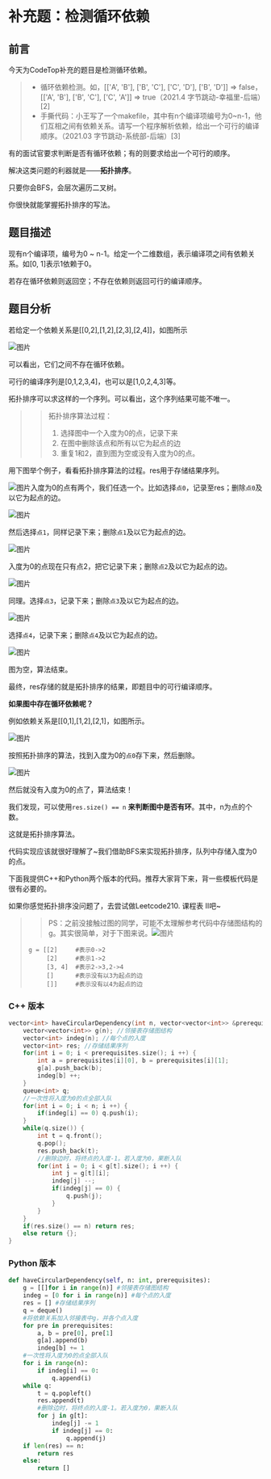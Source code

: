 # 补充题：检测循环依赖



## 前言

今天为CodeTop补充的题目是检测循环依赖。

> - 循环依赖检测。如，[['A', 'B'], ['B', 'C'], ['C', 'D'], ['B', 'D']] => false，[['A', 'B'], ['B', 'C'], ['C', 'A']] => true（2021.4 字节跳动-幸福里-后端）[2]
> - 手撕代码：小王写了一个makefile，其中有n个编译项编号为0~n-1，他们互相之间有依赖关系。请写一个程序解析依赖，给出一个可行的编译顺序。（2021.03 字节跳动-系统部-后端）[3]

有的面试官要求判断是否有循环依赖；有的则要求给出一个可行的顺序。

解决这类问题的利器就是——**拓扑排序**。

只要你会BFS，会层次遍历二叉树。

你很快就能掌握拓扑排序的写法。

## 题目描述

现有n个编译项，编号为0 ~ n-1。给定一个二维数组，表示编译项之间有依赖关系。如[0, 1]表示1依赖于0。

若存在循环依赖则返回空；不存在依赖则返回可行的编译顺序。

## 题目分析

若给定一个依赖关系是[[0,2],[1,2],[2,3],[2,4]]，如图所示

![图片](https://mmbiz.qpic.cn/mmbiz_png/oD5ruyVxxVHOSu5k160b070ZdrAMyjL3by5C0ju2jsLq9VlxOmDXArYaYSoP6LC0WqP9VUaAfONbICrlV8Y9vQ/640?wx_fmt=png&tp=webp&wxfrom=5&wx_lazy=1&wx_co=1)

可以看出，它们之间不存在循环依赖。

可行的编译序列是[0,1,2,3,4]，也可以是[1,0,2,4,3]等。

拓扑排序可以求这样的一个序列。可以看出，这个序列结果可能不唯一。

> > 拓扑排序算法过程：
> >
> > 1. 选择图中一个入度为0的点，记录下来
> > 2. 在图中删除该点和所有以它为起点的边
> > 3. 重复1和2，直到图为空或没有入度为0的点。

用下图举个例子，看看拓扑排序算法的过程。res用于存储结果序列。

![图片](https://mmbiz.qpic.cn/mmbiz_png/oD5ruyVxxVHOSu5k160b070ZdrAMyjL3by5C0ju2jsLq9VlxOmDXArYaYSoP6LC0WqP9VUaAfONbICrlV8Y9vQ/640?wx_fmt=png&tp=webp&wxfrom=5&wx_lazy=1&wx_co=1)入度为0的点有两个，我们任选一个。比如选择`点0`，记录至res；删除`点0`及以它为起点的边。

![图片](https://mmbiz.qpic.cn/mmbiz_png/oD5ruyVxxVHOSu5k160b070ZdrAMyjL3lJnFj1khLmwfT7Nr8via5o3XibyRcvkSNl8eaBJ8w6zxb48d8XnMMITw/640?wx_fmt=png&tp=webp&wxfrom=5&wx_lazy=1&wx_co=1)

然后选择`点1`，同样记录下来；删除`点1`及以它为起点的边。

![图片](https://mmbiz.qpic.cn/mmbiz_png/oD5ruyVxxVHOSu5k160b070ZdrAMyjL31ScCPkzQ0LNakZ76c3T9XaianCS8cv6DJk7jfIzlsqTfvWXQTazLUXw/640?wx_fmt=png&tp=webp&wxfrom=5&wx_lazy=1&wx_co=1)

入度为0的点现在只有点2，把它记录下来；删除`点2`及以它为起点的边。

![图片](https://mmbiz.qpic.cn/mmbiz_png/oD5ruyVxxVHOSu5k160b070ZdrAMyjL384gErnrhvTFFC1AedEhcfHtmF21ZBjNGUx6mSX7WXOlnL9ChzScQibg/640?wx_fmt=png&tp=webp&wxfrom=5&wx_lazy=1&wx_co=1)

同理。选择`点3`，记录下来；删除`点3`及以它为起点的边。

![图片](https://mmbiz.qpic.cn/mmbiz_png/oD5ruyVxxVHOSu5k160b070ZdrAMyjL3uPGuXEsExDgUud7lS5xyy5VLuawibj2CA7G8icO9DrGd0QsBYBxerQZw/640?wx_fmt=png&tp=webp&wxfrom=5&wx_lazy=1&wx_co=1)

选择`点4`，记录下来；删除`点4`及以它为起点的边。

![图片](https://mmbiz.qpic.cn/mmbiz_png/oD5ruyVxxVHOSu5k160b070ZdrAMyjL3z8XibnjfYVcKoicice8VNVkPj14lpeYHlRECMqYicnF10r3A2Exhm7t7Hg/640?wx_fmt=png&tp=webp&wxfrom=5&wx_lazy=1&wx_co=1)

图为空，算法结束。

最终，res存储的就是拓扑排序的结果，即题目中的可行编译顺序。

**如果图中存在循环依赖呢？**

例如依赖关系是[[0,1],[1,2],[2,1]，如图所示。

![图片](https://mmbiz.qpic.cn/mmbiz_png/oD5ruyVxxVHOSu5k160b070ZdrAMyjL3N0G84KlXyICUerOAFpynicu1Mic9d0xjZlvwplOqwJx1VOJ7V9WMqZEA/640?wx_fmt=png&tp=webp&wxfrom=5&wx_lazy=1&wx_co=1)

按照拓扑排序的算法，找到入度为0的`点0`存下来，然后删除。

![图片](https://mmbiz.qpic.cn/mmbiz_png/oD5ruyVxxVHOSu5k160b070ZdrAMyjL3njbuINjzFanlo12FtcgJhHVFoPpgqic1jGCmFhkFXnYkgXNx68ae6PQ/640?wx_fmt=png&tp=webp&wxfrom=5&wx_lazy=1&wx_co=1)

然后就没有入度为0的点了，算法结束！

我们发现，可以使用`res.size() == n` **来判断图中是否有环**。其中，n为点的个数。

这就是拓扑排序算法。

代码实现应该就很好理解了~我们借助BFS来实现拓扑排序，队列中存储入度为0的点。

下面我提供C++和Python两个版本的代码。推荐大家背下来，背一些模板代码是很有必要的。

如果你感觉拓扑排序没问题了，去尝试做Leetcode210. 课程表 II吧~

> > PS：之前没接触过图的同学，可能不太理解参考代码中存储图结构的g。其实很简单，对于下图来说。![图片](https://mmbiz.qpic.cn/mmbiz_png/oD5ruyVxxVHOSu5k160b070ZdrAMyjL3by5C0ju2jsLq9VlxOmDXArYaYSoP6LC0WqP9VUaAfONbICrlV8Y9vQ/640?wx_fmt=png&tp=webp&wxfrom=5&wx_lazy=1&wx_co=1)
>
> ```
> g = [[2]     #表示0->2
>      [2]     #表示1->2
>      [3, 4]  #表示2->3,2->4
>      []      #表示没有以3为起点的边
>      []]     #表示没有以4为起点的边
> ```





### C++ 版本

```c++
vector<int> haveCircularDependency(int n, vector<vector<int>> &prerequisites) {
    vector<vector<int>> g(n); //邻接表存储图结构
    vector<int> indeg(n); //每个点的入度
    vector<int> res; //存储结果序列
    for(int i = 0; i < prerequisites.size(); i ++) {
        int a = prerequisites[i][0], b = prerequisites[i][1]; 
        g[a].push_back(b);
        indeg[b] ++;
    }
    queue<int> q;
    //一次性将入度为0的点全部入队
    for(int i = 0; i < n; i ++) {
        if(indeg[i] == 0) q.push(i);
    }
    while(q.size()) {
        int t = q.front();
        q.pop();
        res.push_back(t);
        //删除边时，将终点的入度-1。若入度为0，果断入队
        for(int i = 0; i < g[t].size(); i ++) {
            int j = g[t][i];
            indeg[j] --;
            if(indeg[j] == 0) {
                q.push(j);
            }
        }
    }
    if(res.size() == n) return res;
    else return {};
}
```

### Python 版本

```python
def haveCircularDependency(self, n: int, prerequisites):
    g = [[]for i in range(n)] #邻接表存储图结构
    indeg = [0 for i in range(n)] #每个点的入度
    res = [] #存储结果序列
    q = deque()
    #将依赖关系加入邻接表中g，并各个点入度
    for pre in prerequisites:
        a, b = pre[0], pre[1]
        g[a].append(b)
        indeg[b] += 1
    #一次性将入度为0的点全部入队
    for i in range(n):
        if indeg[i] == 0:
            q.append(i)
    while q:
        t = q.popleft()
        res.append(t)
        #删除边时，将终点的入度-1。若入度为0，果断入队
        for j in g[t]:
            indeg[j] -= 1
            if indeg[j] == 0:
                q.append(j)
    if len(res) == n:
        return res
    else:
        return []
```